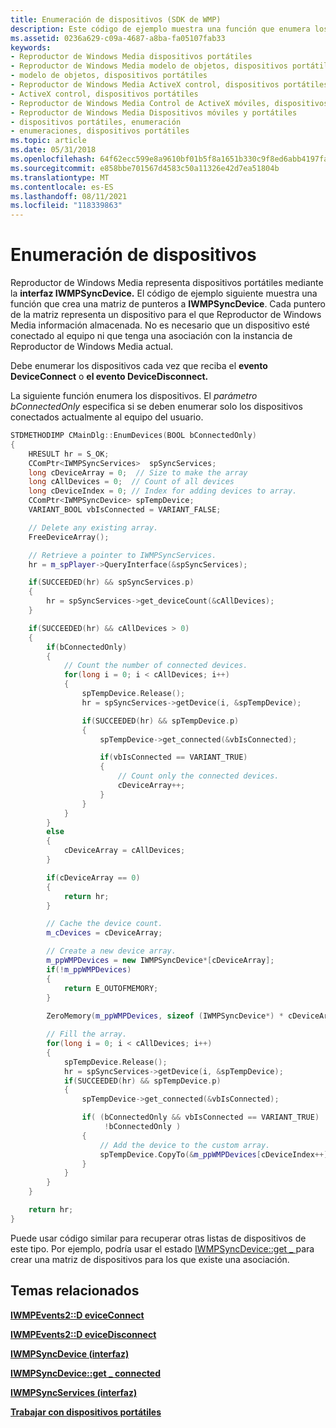```yaml
---
title: Enumeración de dispositivos (SDK de WMP)
description: Este código de ejemplo muestra una función que enumera los dispositivos mediante la creación de una matriz de punteros que cada uno representa un dispositivo.
ms.assetid: 0236a629-c09a-4687-a8ba-fa05107fab33
keywords:
- Reproductor de Windows Media dispositivos portátiles
- Reproductor de Windows Media modelo de objetos, dispositivos portátiles
- modelo de objetos, dispositivos portátiles
- Reproductor de Windows Media ActiveX control, dispositivos portátiles
- ActiveX control, dispositivos portátiles
- Reproductor de Windows Media Control de ActiveX móviles, dispositivos portátiles
- Reproductor de Windows Media Dispositivos móviles y portátiles
- dispositivos portátiles, enumeración
- enumeraciones, dispositivos portátiles
ms.topic: article
ms.date: 05/31/2018
ms.openlocfilehash: 64f62ecc599e8a9610bf01b5f8a1651b330c9f8ed6abb4197fac89daeb751c4d
ms.sourcegitcommit: e858bbe701567d4583c50a11326e42d7ea51804b
ms.translationtype: MT
ms.contentlocale: es-ES
ms.lasthandoff: 08/11/2021
ms.locfileid: "118339863"
---
```

# <a name="enumerating-devices"></a>Enumeración de dispositivos

Reproductor de Windows Media representa dispositivos portátiles mediante la **interfaz IWMPSyncDevice.** El código de ejemplo siguiente muestra una función que crea una matriz de punteros a **IWMPSyncDevice**. Cada puntero de la matriz representa un dispositivo para el que Reproductor de Windows Media información almacenada. No es necesario que un dispositivo esté conectado al equipo ni que tenga una asociación con la instancia de Reproductor de Windows Media actual.

Debe enumerar los dispositivos cada vez que reciba el **evento DeviceConnect** o **el evento DeviceDisconnect.**

La siguiente función enumera los dispositivos. El *parámetro bConnectedOnly* especifica si se deben enumerar solo los dispositivos conectados actualmente al equipo del usuario.


```C++
STDMETHODIMP CMainDlg::EnumDevices(BOOL bConnectedOnly)
{
    HRESULT hr = S_OK;
    CComPtr<IWMPSyncServices>  spSyncServices;
    long cDeviceArray = 0;  // Size to make the array
    long cAllDevices = 0;  // Count of all devices
    long cDeviceIndex = 0; // Index for adding devices to array.
    CComPtr<IWMPSyncDevice> spTempDevice;
    VARIANT_BOOL vbIsConnected = VARIANT_FALSE;

    // Delete any existing array.
    FreeDeviceArray();

    // Retrieve a pointer to IWMPSyncServices.
    hr = m_spPlayer->QueryInterface(&spSyncServices);

    if(SUCCEEDED(hr) && spSyncServices.p)
    {  
        hr = spSyncServices->get_deviceCount(&cAllDevices);
    }

    if(SUCCEEDED(hr) && cAllDevices > 0)
    {
        if(bConnectedOnly)
        {
            // Count the number of connected devices.
            for(long i = 0; i < cAllDevices; i++)
            {     
                spTempDevice.Release();
                hr = spSyncServices->getDevice(i, &spTempDevice);

                if(SUCCEEDED(hr) && spTempDevice.p)
                {
                    spTempDevice->get_connected(&vbIsConnected);

                    if(vbIsConnected == VARIANT_TRUE)
                    {
                        // Count only the connected devices.
                        cDeviceArray++;
                    }
                }
            }
        }
        else
        {
            cDeviceArray = cAllDevices;
        }

        if(cDeviceArray == 0)
        {
            return hr;
        }

        // Cache the device count.
        m_cDevices = cDeviceArray;

        // Create a new device array.
        m_ppWMPDevices = new IWMPSyncDevice*[cDeviceArray];
        if(!m_ppWMPDevices)
        {
            return E_OUTOFMEMORY;
        }
        
        ZeroMemory(m_ppWMPDevices, sizeof (IWMPSyncDevice*) * cDeviceArray);

        // Fill the array.
        for(long i = 0; i < cAllDevices; i++)
        {
            spTempDevice.Release();
            hr = spSyncServices->getDevice(i, &spTempDevice);
            if(SUCCEEDED(hr) && spTempDevice.p)
            {
                spTempDevice->get_connected(&vbIsConnected);

                if( (bConnectedOnly && vbIsConnected == VARIANT_TRUE) ||
                     !bConnectedOnly )
                {
                    // Add the device to the custom array.
                    spTempDevice.CopyTo(&m_ppWMPDevices[cDeviceIndex++]);
                }
            }
        }
    }

    return hr;
}
```



Puede usar código similar para recuperar otras listas de dispositivos de este tipo. Por ejemplo, podría usar el estado [IWMPSyncDevice::get \_ ](/previous-versions/windows/desktop/api/wmp/nf-wmp-iwmpsyncdevice-get_status) para crear una matriz de dispositivos para los que existe una asociación.

## <a name="related-topics"></a>Temas relacionados

<dl> <dt>

[**IWMPEvents2::D eviceConnect**](/previous-versions/windows/desktop/api/wmp/nf-wmp-iwmpevents2-deviceconnect)
</dt> <dt>

[**IWMPEvents2::D eviceDisconnect**](/previous-versions/windows/desktop/api/wmp/nf-wmp-iwmpevents2-devicedisconnect)
</dt> <dt>

[**IWMPSyncDevice (interfaz)**](/previous-versions/windows/desktop/api/wmp/nn-wmp-iwmpsyncdevice)
</dt> <dt>

[**IWMPSyncDevice::get \_ connected**](/previous-versions/windows/desktop/api/wmp/nf-wmp-iwmpsyncdevice-get_connected)
</dt> <dt>

[**IWMPSyncServices (interfaz)**](/previous-versions/windows/desktop/api/wmp/nn-wmp-iwmpsyncservices)
</dt> <dt>

[**Trabajar con dispositivos portátiles**](working-with-portable-devices.md)
</dt> </dl>

 

 




